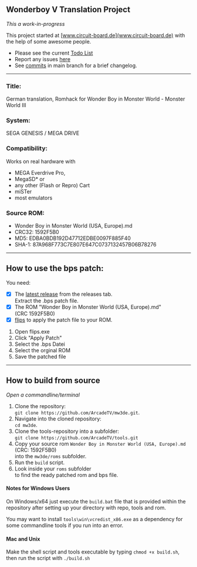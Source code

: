 ## Wonderboy V Translation Project
_This a work-in-progress_


This project started at [www.circuit-board.de](www.circuit-board.de) with the help of some awesome people.

- Please see the current [Todo List](https://github.com/ArcadeTV/mw3de/blob/main/info/TODO.md)
- Report any issues [here](https://github.com/ArcadeTV/mw3de/issues)
- See [commits](https://github.com/ArcadeTV/mw3de/commits/main) in main branch for a brief changelog.

--- 

### Title:
German translation, Romhack
for Wonder Boy in Monster World - Monster World III

### System:
SEGA GENESIS / MEGA DRIVE

### Compatibility:  
Works on real hardware with 
- MEGA Everdrive Pro, 
- MegaSD* or 
- any other (Flash or Repro) Cart
- miSTer
- most emulators

### Source ROM:     
- Wonder Boy in Monster World (USA, Europe).md
- CRC32: 1592F5B0
- MD5: EDBA0BDB192D47712EDBE0097F885F40
- SHA-1: 87A968F773C7E807E647C0737132457B06B78276

---

## How to use the bps patch:

You need:
- [x] The [latest release](https://github.com/ArcadeTV/mw3de/releases/latest) from the releases tab. <br>Extract the .bps patch file.
- [x] The ROM "Wonder Boy in Monster World (USA, Europe).md"<br>(CRC 1592F5B0)
- [x] [flips](https://dl.smwcentral.net/11474/floating.zip) to apply the patch file to your ROM.

1. Open flips.exe
2. Click "Apply Patch"
3. Select the .bps Datei
4. Select the orginal ROM
5. Save the patched file

---

## How to build from source

_Open a commandline/terminal_

1. Clone the repository:<br>`git clone https://github.com/ArcadeTV/mw3de.git`.
2. Navigate into the cloned repository:<br>`cd mw3de`.
3. Clone the tools-repository into a subfolder:<br>`git clone https://github.com/ArcadeTV/tools.git`
4. Copy your source rom `Wonder Boy in Monster World (USA, Europe).md` (CRC: 1592F5B0)<br>into the `mw3de/roms` subfolder.
5. Run the `build` script.
6. Look inside your `roms` subfolder<br>to find the ready patched rom and bps file.

#### Notes for Windows Users

On Windows/x64 just execute the `build.bat` file that is provided within the repository after setting up your directory with repo, tools and rom.

You may want to install `tools\win\vcredist_x86.exe` as a dependency for some commandline tools if you run into an error.


#### Mac and Unix

Make the shell script and tools executable by typing `chmod +x build.sh`, then run the script with `./build.sh`
